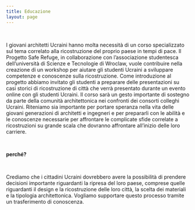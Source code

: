 ```yaml
---
title: Educazione
layout: page
---
```


<br>

I giovani architetti Ucraini hanno molta necessità di un corso specializzato sul tema correlato alla ricostruzione del 
proprio paese in tempi di pace. Il Progetto Safe Refuge, in collaborazione con l’associazione studentesca 
dell’università di Scienze e Tecnologie di Wroclaw, vuole contribuire nella creazione di un workshop per aiutare gli 
studenti Ucraini a sviluppare competenze e conoscenze sulla ricostruzione. Come introduzione al progetto abbiamo 
invitato gli studenti a preparare delle presentazioni su casi storici di ricostruzione di città che verrà presentato 
durante un evento online con gli studenti Ucraini. Il corso sarà un gesto importante di sostegno da parte della comunità
architettonica nei confronti dei consorti colleghi Ucraini. Riteniamo sia importante per portare speranza nella vita 
delle giovani generazioni di architetti e ingegneri e per prepararli con le abilità e le conoscenze necessarie per 
affrontare le complicate sfide correlate a ricostruzioni su grande scala che dovranno affrontare all’inizio delle loro 
carriere.

<br>

**perché?**
<div class="ml-10">

<br>

Crediamo che i cittadini Ucraini dovrebbero avere la possibilità di prendere decisioni importante riguardanti la ripresa 
del loro paese, comprese quelle riguardanti il design e la ricostruzione delle loro città, la scelta dei materiali e la 
tipologia architettonica. Vogliamo supportare questo processo tramite un trasferimento di conoscenza.

</div>

